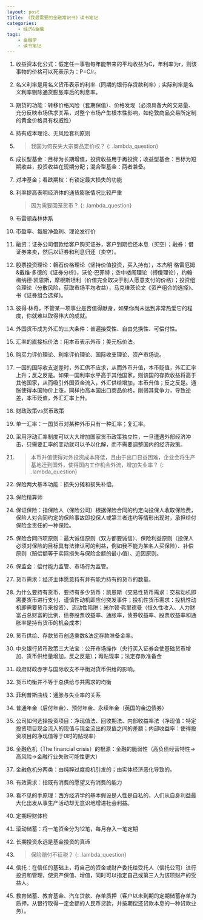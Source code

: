 ```yaml
---
layout: post
title: 《我最需要的金融常识书》读书笔记
categories:
    - 经济&金融
tags:
    - 金融学
    - 读书笔记
---
```


1. 收益资本化公式：假定任一事物每年能带来的平均收益为C，年利率为r，则该事物的价格可以死表示为：P=C/r。
2. 名义利率是用名义货币表示的利率（同期的银行存贷款利率）；实际利率是名义利率剔除通货膨胀率后的利息率。
3. 期货的功能：转移价格风险（套期保值）、价格发现（必须具备大的交易量、充分反映市场供求关系，对整个市场产生根本性影响，如伦敦商品交易所定制的黄金价格具有权威性）
4. 持有成本理论、无风险套利原则
5. 
   > 我国为何丧失大宗商品定价权？
     {: .lambda_question}
6. 成长型基金：目标为长期增值，投资收益用于再投资；收益型基金：目标为短期收益，投资收益在现期分配；混合型基金：两者兼备。
7. 对冲基金；看跌期权：有锁定最大损失的功能
8. 利率提高表明经济体的通货膨胀情况比较严重

   > 因为需要回笼货币？
     {: .lambda_question}
9. 布雷顿森林体系
10. 市盈率、每股净盈利、理论发行价
11. 融资：证券公司借款给客户购买证券，客户到期偿还本息（买空）；融券：借证券来卖，然后以证券和利息归还（卖空）。
12. 股票投资理论：磐石价格理论（坚持价值投资，买入持有），本杰明·格雷厄姆&戴维·多德的《证券分析》，沃伦·巴菲特；空中楼阁理论（搏傻理论），约翰·梅纳德·凯恩斯，摩根斯坦利（价值完全取决于别人愿意支付的价格）；投资组合理论（分散风险，获取市场平均收益），马克维茨论文《资产组合的选择》、书《证券组合选择》。
13. 彼得·林奇，不管某一项事业是否值得献身，如果你尚未达到非常热爱它的程度，你就难以取得伟大的成就。
14. 外国货币成为外汇的三大条件：普遍接受性、自由兑换性、可偿付性。
15. 汇率的直接标价法：用本币表示外币；美元标价法。
16. 购买力评价理论、利率评价理论、国际收支理论、资产市场说。
17. 一国的国际收支逆差时，外汇供不应求，从而外币升值，本币贬值，外汇汇率上升；反之反是。如果一国利率水平高于其他国家，则该国的存款收益将高于其他国家，从而吸引外国资金流入，外汇供给增加，本币升值；反之反是。通胀使得本国物价上涨，同样抬高本国出口商品价格，削弱其竞争力，导致逆差，本币贬值，外汇汇率上升。
18. 财政政策vs货币政策
19. 单一汇率：一国货币对某种外币只有一种汇率；复汇率。
20. 采用浮动汇率制度可以大大增加国家货币政策独立性，一旦遭遇外部经济冲击，只需要汇率的变动就可以予以化解，而不需要调整国内的经济政策。
21. 
    > 本币升值使得对外投资成本降低，且由于出口日益困难，企业会将生产基地迁到国外，使得国内工作机会外流，增加失业率？
      {: .lambda_question}
22. 保险两大基本功能：损失分摊和损失补偿。
23. 保险精算师
24. 保证保险：指保险人（保险公司）根据保险合同的约定向投保人收取保险费，保险人对合同约定的保险事故即投保人或第三者违约等情形出现时，承担给付保险金责任的一种保险。
25. 保险合同四项原则：最大诚信原则（双方都要诚信）、保险利益原则（投保人必须对保险的目标具有法律认可的利益，例如我不能为某名人买保险）、补偿原则（赔偿额等于实际损失与保险金额的最小值）、近因原则。
26. 保监会：偿付能力监管、市场行为监管。
27. 货币需求：经济主体愿意持有并有能力持有的货币的数量。
28. 为什么要持有货币、要持有多少货币：凯恩斯（交易性货币需求：交易动机即需要货币进行支付、谨慎性动机即应付突发事件；投机性货币需求：投机性动机即需要货币来投资）、流动性陷阱；米尔顿·弗里德曼（恒久性收入、人力财富占总财富的比例、债券股票收益率、通胀率，债券收益率、股票收益率和通胀率是持有货币的机会成本）
29. 货币供给、存款货币创造乘数&法定存款准备金率。
30. 中央银行货币政策三大法宝：公开市场操作（央行买入证券会使基础货币增加、货币供给量增加，反之反是）；再贴现率；法定存款准备金
31. 政府财政赤字与国际收支不平衡对货币供给的影响。
32. 货币均衡并不等于总供给与共需求的均衡
33. 菲利普斯曲线：通胀与失业率的关系
34. 普通年金（后付年金）、预付年金、永续年金（英国的金边债券）
35. 公司如何选择投资项目：净现值法、回收期法、内部收益率法（净现值：特定投资项目现金流入的现值与现金流出的现值之间的差额；内部收益率：使得投资项目的净现值等于0时的贴现率）
36. 金融危机（The financial crisis）的根源：金融的脆弱性（高负债经营特性->高风险->金融行业失败可能性更大）
37. 金融危机分两类：由纯粹过度投机引发的；由实体经济恶化导致的。
38. 有效需求：指既有消费的愿望又有消费的能力
39. 看不见的手原理：西方经济学的基本假设是人性是自私的，人们从自身利益最大化出发从事生产活动却无意识地增进社会利益。
40. 定期理财体检
41. 滚动储蓄：将一笔资金分为12笔，每月存入一笔定期
42. 长期投资永远是基金投资的真谛
43. 
    > 保险赔付不征税？
      {: .lambda_question}
44. 信托：在信任的基础上，将自己的资金或财产委托给受托人（信托公司）进行投资和管理，使资产保值、增值，同时可以指定自己或第三人为该项财产的受益人。
45. 教育储蓄、教育基金、汽车贷款、存单质押（客户以未到期的定期储蓄存单为质押，从银行取得一定金额的人民币贷款，并按期偿还贷款本息的一种贷款业务）。
